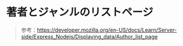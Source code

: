 # 著者とジャンルのリストページ

> 参考：https://developer.mozilla.org/en-US/docs/Learn/Server-side/Express_Nodejs/Displaying_data/Author_list_page


